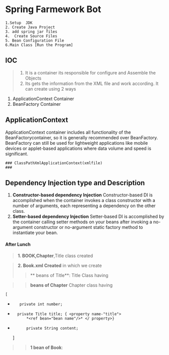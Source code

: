 # Spring Farmework Bot
	1.Setup  JDK
	2. Create Java Project
	3. add spring jar files
	4.  Create Source Files
	5. Bean Configuration File
	6.Main Class [Run the Program]
	
## IOC 
> 1. It is a container its responsible for configure and Assemble the Objects
> 2. Its gets the information from the XML file and work according.
 It can create using 2 ways
 1. ApplicationContext Container
 2. BeanFactory Container

## ApplicationContext
 ApplicationContext container includes all functionality of the BeanFactorycontainer, so it is generally recommended over BeanFactory. BeanFactory can still be used for lightweight applications like mobile devices or applet-based applications where data volume and speed is significant.
 
	### ClassPathXmlApplicationContext(xmlfile)
	### 


## Dependency Injection  type and Description
1. **Constructor-based dependency Injection**
		Constructor-based DI is accomplished when the container invokes a class constructor with a number of arguments, each representing a dependency on the other class.
2. **Setter-based dependency Injection**
		Setter-based DI is accomplished by the container calling setter methods on your beans after invoking a no-argument constructor or no-argument static factory method to instantiate your bean.
		
		
#### After Lunch
> **1. BOOK,Chapter**,Title class created 

> **2. Book.xml Created** in which we create 
>> ** beans of Title**: Title Class having 
		
>> **beans of Chapter** Chapter class having 

 	[
		
+		 private int number;
		
+		private Title title; { <property name-"title">
			*<ref bean="bean name"/>* </ property>}
+			private String content;
	]
>> **1 bean of Book**:  
 
  